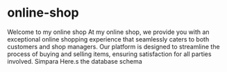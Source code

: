 # online-shop
Welcome to my online shop  At my online shop, we provide you with an exceptional online shopping experience that seamlessly caters to both customers and shop managers. Our platform is designed to streamline the process of buying and selling items, ensuring satisfaction for all parties involved. Simpara
Here.s the database schema

